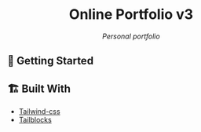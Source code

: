 <div align="center">
    <h1> Online Portfolio v3 </h1>
    <p>
      <i>Personal portfolio</i>
    </p>
</div>

## 🏁 Getting Started

## 🏗️ Built With

- [Tailwind-css](https://tailwindcss.com/)
- [Tailblocks](https://mertjf.github.io/tailblocks/)
